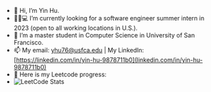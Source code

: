 - 👋 Hi, I’m Yin Hu.
- 🙋‍♀️💻 I’m currently looking for a software engineer summer intern in 2023 (open to all working locations in U.S.).
- 👩‍ I’m a master student in Computer Science in University of San Francisco.
- 📫 My email: yhu76@usfca.edu | My LinkedIn: [https://linkedin.com/in/yin-hu-9878711b0](linkedin.com/in/yin-hu-9878711b0) 
- 📌 Here is my Leetcode progress:
- ![LeetCode Stats](https://leetcard.jacoblin.cool/geniuseva?theme=unicorn&font=Baloo%202&ext=heatmap)
